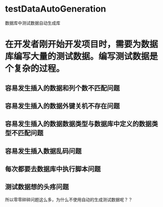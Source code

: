 testDataAutoGeneration
======================


数据库中测试数据自动生成库



在开发者刚开始开发项目时，需要为数据库编写大量的测试数据。编写测试数据是个复杂的过程。
=================================================================================


容易发生插入的数据和列个数不匹配问题
------------------------------------

容易发生插入的数据外键关机不存在问题
------------------------------------

容易发生插入的数据数据类型与数据库中定义的数据类型不匹配问题
------------------------------------------------------------

容易发生插入数据乱码问题
------------------------

每次都要去数据库中执行脚本问题
-----------------------------

测试数据想的头疼问题
--------------------


所以零零碎碎问题这么多，为什么不使用自动的生成测试数据呢？？
